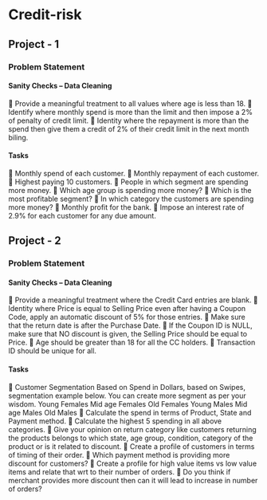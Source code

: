 # Credit-risk

## Project - 1

### Problem Statement

#### Sanity Checks – Data Cleaning

 Provide a meaningful treatment to all values where age is less than 18.
 Identify where monthly spend is more than the limit and then impose a 2% of penalty of credit limit.
 Identity where the repayment is more than the spend then give them a credit of 2% of their credit 
limit in the next month biling.

#### Tasks

 Monthly spend of each customer.
 Monthly repayment of each customer.
 Highest paying 10 customers.
 People in which segment are spending more money.
 Which age group is spending more money?
 Which is the most profitable segment?
 In which category the customers are spending more money?
 Monthly profit for the bank.
 Impose an interest rate of 2.9% for each customer for any due amount.


## Project - 2

### Problem Statement

#### Sanity Checks – Data Cleaning

 Provide a meaningful treatment where the Credit Card entries are blank.
 Identity where Price is equal to Selling Price even after having a Coupon Code, apply an automatic 
discount of 5% for those entries.
 Make sure that the return date is after the Purchase Date.
 If the Coupon ID is NULL, make sure that NO discount is given, the Selling Price should be equal to 
Price.
 Age should be greater than 18 for all the CC holders.
 Transaction ID should be unique for all.

#### Tasks

 Customer Segmentation Based on Spend in Dollars, based on Swipes, segmentation example below. 
You can create more segment as per your wisdom.
Young Females
Mid age Females
Old Females
Young Males
Mid age Males
Old Males
 Calculate the spend in terms of Product, State and Payment method.
 Calculate the highest 5 spending in all above categories.
 Give your opinion on return category like customers returning the products belongs to which state, 
age group, condition, category of the product or is it related to discount.
 Create a profile of customers in terms of timing of their order.
 Which payment method is providing more discount for customers?
 Create a profile for high value items vs low value items and relate that wrt to their number of orders.
 Do you think if merchant provides more discount then can it will lead to increase in number of 
orders?
